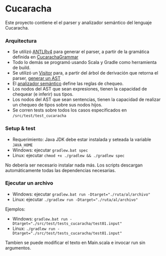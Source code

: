 # Cucaracha

Este proyecto contiene el el parser y analizador semántico del lenguaje Cucaracha.

### Arquitectura

 - Se utilizó [ANTLRv4](http://www.antlr.org/) para generar el parser, a partir de la gramática definida en [CucarachaGrammar](/src/main/antlr/CucarachaGrammar.g4)
 - Todo lo demás se programó usando Scala y Gradle como herramienta de build.
 - Se utilizó un [Visitor](/src/main/scala/ar/edu/unq/parse/tp1/ast/ASTifier.scala) para, a partir del árbol de derivación que retorna el parser, [generar un AST](/src/main/scala/ar/edu/unq/parse/tp1/ast/ASTTree.scala)
 - El [analizador semántico](/src/main/scala/ar/edu/unq/parse/tp1/semantics/SemanticChecker.scala) define las reglas de chequeo.
 - Los nodos del AST que sean expresiones, tienen la capacidad de chequear (e inferir) sus tipos.
 - Los nodos del AST que sean sentencias, tienen la capacidad de realizar un chequeo de tipos sobre sus nodos hijos.
 - Se corren tests sobre todos los casos especificados en `/src/test/test_cucaracha`

### Setup & test

 - Requerimiento: Java JDK debe estar instalada y seteada la variable `JAVA_HOME`
 - Windows: ejecutar `gradlew.bat spec`
 - Linux: ejecutar `chmod +x ./gradlew && ./gradlew spec`
 
 No debería ser necesario instalar nada más. Los scripts descargan automáticamente todas las dependencias necesarias.
 
### Ejecutar un archivo

  - Windows: ejecutar `gradlew.bat run -Dtarget="./ruta/al/archivo"`
  - Linux: ejecutar `./gradlew run -Dtarget="./ruta/al/archivo"`

  Ejemplos:
  - Windows: `gradlew.bat run -Dtarget="./src/test/tests_cucaracha/test01.input"`
  - Linux: `./gradlew run -Dtarget="./src/test/tests_cucaracha/test01.input"`

  Tambien se puede modificar el texto en Main.scala e invocar run sin argumentos.